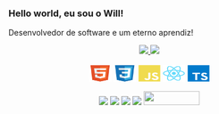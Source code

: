 ### Hello world, eu sou o Will!

Desenvolvedor de software e um eterno aprendiz!

<div align="center">
  <div>
    <a href="https://github.com/willgdo">
      <img height="180em" src="https://github-readme-stats.vercel.app/api?username=willgdo&show_icons=true&theme=dracula&include_all_commits=true&count_private=true"/>
      <img height="180em" src="https://github-readme-stats.vercel.app/api/top-langs/?username=willgdo&layout=compact&langs_count=7&theme=dracula"/>
    </a>
  </div>

  <div style="display: inline_block" align="center"><br>
    <img align="center" alt="Will-HTML" height="30" width="40" src="https://raw.githubusercontent.com/devicons/devicon/master/icons/html5/html5-original.svg">
    <img align="center" alt="Will-CSS" height="30" width="40" src="https://raw.githubusercontent.com/devicons/devicon/master/icons/css3/css3-original.svg">
    <img align="center" alt="Will-Js" height="30" width="40" src="https://raw.githubusercontent.com/devicons/devicon/master/icons/javascript/javascript-plain.svg">
    <img align="center" alt="Will-React" height="30" width="40" src="https://raw.githubusercontent.com/devicons/devicon/master/icons/react/react-original.svg">
    <img align="center" alt="Will-Ts" height="30" width="40" src="https://raw.githubusercontent.com/devicons/devicon/master/icons/typescript/typescript-plain.svg">
  </div>

  <br>
  
  <div> 
    <a href="https://instagram.com/_will0liveira" target="_blank"><img src="https://img.shields.io/badge/-Instagram-%23E4405F?style=for-the-badge&logo=instagram&logoColor=white" target="_blank"></a>
    <a href = "mailto:willian.oliveira737@gmail.com"><img src="https://img.shields.io/badge/-Gmail-%23333?style=for-the-badge&logo=gmail&logoColor=white" target="_blank"></a>
    <a href="https://www.linkedin.com/in/willoliveira737/" target="_blank"><img src="https://img.shields.io/badge/-LinkedIn-%230077B5?style=for-the-badge&logo=linkedin&logoColor=white" target="_blank"></a> 
    <a href="https://github.com/willgdo" target="_blank"><img src="https://img.shields.io/badge/GitHub-100000?style=for-the-badge&logo=github&logoColor=white" target="_blank"></a> 
    <a href="https://codepen.io/willgdo/" target="_blank"><img src="https://res.cloudinary.com/john-mantas/image/upload/v1540646790/logos/codepen/codepen-wordmark-display-inside-white_10x.png" target="_blank" width="100px" height="25px"></a> 
  </div>
</div>
